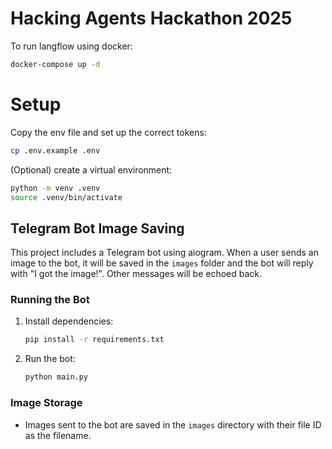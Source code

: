 # Hacking Agents Hackathon 2025

To run langflow using docker:
```bash
docker-compose up -d
```

# Setup

Copy the env file and set up the correct tokens:
```bash
cp .env.example .env
```

(Optional) create a virtual environment:
```bash
python -m venv .venv
source .venv/bin/activate
```

## Telegram Bot Image Saving

This project includes a Telegram bot using aiogram. When a user sends an image to the bot, it will be saved in the `images` folder and the bot will reply with "I got the image!". Other messages will be echoed back.

### Running the Bot

1. Install dependencies:
   ```bash
   pip install -r requirements.txt
   ```
2. Run the bot:
   ```bash
   python main.py
   ```

### Image Storage
- Images sent to the bot are saved in the `images` directory with their file ID as the filename.
